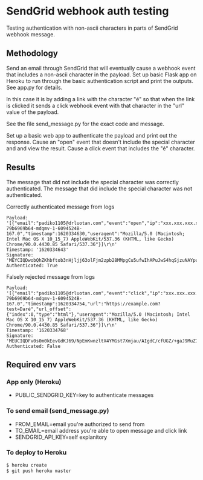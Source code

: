 # SendGrid webhook auth testing

Testing authentication with non-ascii characters in parts of SendGrid webhook message.


## Methodology

Send an email through SendGrid that will eventually cause a webhook event that includes a non-ascii character in the payload. Set up basic Flask app on Heroku to run through the basic authentication script and print the outputs. See app.py for details.

In this case it is by adding a link with the character "é" so that when the link is clicked it sends a click webhook event with that character in the "url" value of the payload.

See the file send_message.py for the exact code and message.

Set up a basic web app to authenticate the payload and print out the response. Cause an "open" event that doesn't include the special character and and view the result. Cause a click event that includes the "é" character.

## Results

The message that did not include the special character was correctly authenticated. The message that did include the special character was not authenticated.

Correctly authenticated message from logs

```
Payload: '[{"email":"padiko1105@drluotan.com","event":"open","ip":"xxx.xxx.xxx.xxx","sg_content_type":"html","sg_event_id":"lvPaxhihT6qB8ZHu26WRHQ","sg_message_id":"CDd0Q90kTcyShLwdFkMdxg.filterdrecv-79b6969b64-mdqmv-1-6094524B-167.0","timestamp":1620334630,"useragent":"Mozilla/5.0 (Macintosh; Intel Mac OS X 10_15_7) AppleWebKit/537.36 (KHTML, like Gecko) Chrome/90.0.4430.85 Safari/537.36"}]\r\n'
Timestamp: '1620334643'
Signature: 'MEYCIQDwobQhZKhbftob3nHjljj63olFjm2zpb28MMpgCu5ufwIhAPuJwS4hqSjzuNAYpuHZoPCOF0LBLnQTdwysOHnEmsQU'
Authenticated: True
```

Falsely rejected message from logs

```
Payload: '[{"email":"padiko1105@drluotan.com","event":"click","ip":"xxx.xxx.xxx.xxx","sg_event_id":"CrGNumiJQZWsjFRBmf2XXQ","sg_message_id":"CDd0Q90kTcyShLwdFkMdxg.filterdrecv-79b6969b64-mdqmv-1-6094524B-167.0","timestamp":1620334754,"url":"https://example.com?test=Daré","url_offset":{"index":0,"type":"html"},"useragent":"Mozilla/5.0 (Macintosh; Intel Mac OS X 10_15_7) AppleWebKit/537.36 (KHTML, like Gecko) Chrome/90.0.4430.85 Safari/537.36"}]\r\n'
Timestamp: '1620334768'
Signature: 'MEUCIQDFv0s0m0kEevGdKJ69/NpEmKwnzltX4YMGst7Xmjau/AIgdC/cfUGZ/+gaJ9MuZ7cfkTMDKDmcgxUG1vG2AFepxmU='
Authenticated: False
```

## Required env vars

### App only (Heroku)

* PUBLIC_SENDGRID_KEY=key to authenticate messages

### To send email (send_message.py)

* FROM_EMAIL=email you're authorized to send from
* TO_EMAIL=email address you're able to open message and click link
* SENDGRID_API_KEY=self explanitory

### To deploy to Heroku

```bash
$ heroku create
$ git push heroku master
```
